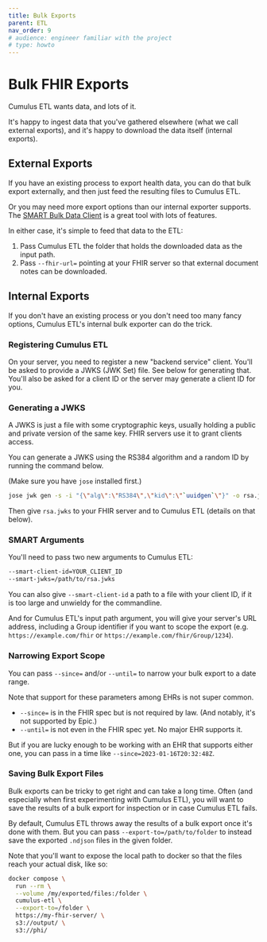 ```yaml
---
title: Bulk Exports
parent: ETL
nav_order: 9
# audience: engineer familiar with the project
# type: howto
---
```


# Bulk FHIR Exports

Cumulus ETL wants data, and lots of it.

It's happy to ingest data that you've gathered elsewhere (what we call external exports),
and it's happy to download the data itself (internal exports).

## External Exports

If you have an existing process to export health data, you can do that bulk export externally,
and then just feed the resulting files to Cumulus ETL.

Or you may need more export options than our internal exporter supports.
The [SMART Bulk Data Client](https://github.com/smart-on-fhir/bulk-data-client)
is a great tool with lots of features.

In either case, it's simple to feed that data to the ETL:
1. Pass Cumulus ETL the folder that holds the downloaded data as the input path.
1. Pass `--fhir-url=` pointing at your FHIR server so that external document notes can be downloaded.

## Internal Exports

If you don't have an existing process or you don't need too many fancy options,
Cumulus ETL's internal bulk exporter can do the trick. 

### Registering Cumulus ETL

On your server, you need to register a new "backend service" client.
You'll be asked to provide a JWKS (JWK Set) file.
See below for generating that.
You'll also be asked for a client ID or the server may generate a client ID for you.

### Generating a JWKS

A JWKS is just a file with some cryptographic keys,
usually holding a public and private version of the same key.
FHIR servers use it to grant clients access.

You can generate a JWKS using the RS384 algorithm and a random ID by running the command below.

(Make sure you have `jose` installed first.)

```sh
jose jwk gen -s -i "{\"alg\":\"RS384\",\"kid\":\"`uuidgen`\"}" -o rsa.jwks
```

Then give `rsa.jwks` to your FHIR server and to Cumulus ETL (details on that below).

### SMART Arguments

You'll need to pass two new arguments to Cumulus ETL: 

```sh
--smart-client-id=YOUR_CLIENT_ID
--smart-jwks=/path/to/rsa.jwks
```

You can also give `--smart-client-id` a path to a file with your client ID,
if it is too large and unwieldy for the commandline.

And for Cumulus ETL's input path argument,
you will give your server's URL address,
including a Group identifier if you want to scope the export
(e.g. `https://example.com/fhir` or `https://example.com/fhir/Group/1234`).

### Narrowing Export Scope

You can pass `--since=` and/or `--until=` to narrow your bulk export to a date range.

Note that support for these parameters among EHRs is not super common.
- `--since=` is in the FHIR spec but is not required by law.
  (And notably, it's not supported by Epic.)
- `--until=` is not even in the FHIR spec yet. No major EHR supports it.

But if you are lucky enough to be working with an EHR that supports either one,
you can pass in a time like `--since=2023-01-16T20:32:48Z`.

### Saving Bulk Export Files

Bulk exports can be tricky to get right and can take a long time.
Often (and especially when first experimenting with Cumulus ETL),
you will want to save the results of a bulk export for inspection or in case Cumulus ETL fails.

By default, Cumulus ETL throws away the results of a bulk export once it's done with them.
But you can pass `--export-to=/path/to/folder` to instead save the exported `.ndjson` files in the given folder.

Note that you'll want to expose the local path to docker so that the files reach your actual disk, like so:

```sh
docker compose \
  run --rm \
  --volume /my/exported/files:/folder \
  cumulus-etl \
  --export-to=/folder \
  https://my-fhir-server/ \
  s3://output/ \
  s3://phi/
```
